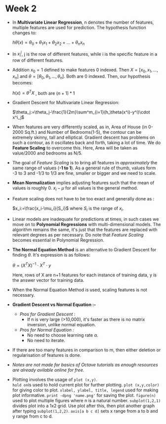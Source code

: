 # Week 2

- In **Multivariate Linear Regression**, n denotes the number of features, multiple features are used for prediction. The hypothesis function changes to:  
  
  $h\theta(x)=\theta_0+\theta_1 x_1+\theta_2 x_2+...+\theta_n x_n$

- In $x^j_i$, j is the row of different features, while i is the specific feature in a row of different features.
- Addition $x_0=1$ defined to make features 0 indexed. Then $X = [x_0,x_1,...,x_n]$ and $\theta=[\theta_0,\theta_1,...,\theta_n]$. Both are 0 indexed. Then, our hypothesis becomes:  
  
  $h(x)=\theta^T X$ , both are $(n+1) * 1$

- Gradient Descent for Multivariate Linear Regression:  
  
  $\theta_j:=\theta_j-\frac{1}{2m}\sum^m_{i=1}(h_\theta(x^i)-y^i)\cdot x^i_j$

- When features are very differently scaled, as in, Area of House (in 0-2000 Sq.ft.) and Number of Bedrooms(1-5), the contour can be extremely skinny, tall and elliptical. Gradient descent has problems on such a contour, as it oscillates back and forth, taking a lot of time. We do **Feature Scaling** to overcome this. Here, Area will be taken as value/2000 and bedrooms as N/5.
- The goal of *Feature Scaling* is to bring all features in *approximately* the same range of values (**-1 to 1**). As a general rule of thumb, values form -3 to 3 and -1/3 to 1/3 are fine, smaller or bigger and we need to scale.
- **Mean Normalization** implies adjusting features such that the mean of values is roughly 0. $x_i-\mu$ for all values is the general method.
- Feature scaling does not have to be too exact and generally done as :  
  
  $x_i:=\frac{x_i-\mu_i}{S_i}$ where $S_i$ is the range of $x_i$.

- Linear models are inadequate for predictions at times, in such cases we move on to **Polynomial Regressions** with multi-dimensional models. The algorithm remains the same, it's just that the features are replaced with relevant degrees as per necessary. Do note that *Feature Scaling* becomes essential in Polynomial Regression.
- **The Normal Equation Method** is an alternative to Gradient Descent for finding $\theta$. It's expression is as follows:

  $\theta=(X^T X)^{-1} \cdot X^T \cdot y$

  Here, rows of X are n+1 features for each instance of training data, y is the answer vector for training data. 

- When the Normal Equation Method is used, scaling features is not necessary.
- **Gradient Descent vs Normal Equation :-**
  - *Pros for Gradient Descent :*
    - If n is very large (>10,000), it's faster as there is no matrix inversion, unlike normal equation.
  - *Pros for Normal Equation :*
    - No need to choose learning rate $\alpha$.
    - No need to iterate.
- If there are too many features in comparison to m, then either deletion or regularisation of features is done.
- *Notes are not made for basics of Octave tutorials as enough resources are already avilable online for free.*
- Plotting involves the usage of ```plot (x,y)```.   
  ```hold on```is used to hold current plot for further plotting.
  ```plot (x,y,color)``` for giving color to plot.
  ```xlabel, ylabel, title, legend``` used for making plot informative.
  ```print -dpng 'name.png'``` for saving the plot.
  ```figure(n)``` used to plot multiple figures where n is a natural number.
  ```subplot(1,2,1)``` divides plot into a 1x2 grid. Use plot after this, then plot another graph after typing ```subplot(1,2,2)```.
  ```axis[a b c d]``` sets x range from a to b and y range from c to d.